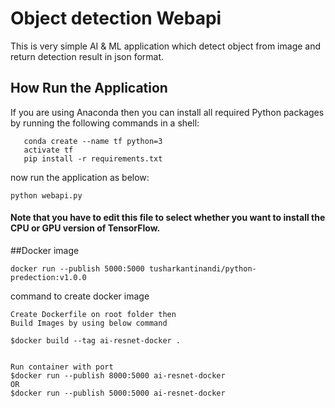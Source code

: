 # Object detection Webapi
This is very simple AI & ML application which detect object from image and return detection result in json format.

## How Run the Application
  
If you are using Anaconda then you can install all required
Python packages by running the following commands in a shell:

```
   conda create --name tf python=3
   activate tf
   pip install -r requirements.txt
```


now run the application as below:
```
python webapi.py
```
#### Note that you have to edit this file to select whether you want to install the CPU or GPU version of TensorFlow.

##Docker image

```
docker run --publish 5000:5000 tusharkantinandi/python-predection:v1.0.0

```


command to create docker image
```
Create Dockerfile on root folder then 
Build Images by using below command

$docker build --tag ai-resnet-docker .


Run container with port
$docker run --publish 8000:5000 ai-resnet-docker
OR
$docker run --publish 5000:5000 ai-resnet-docker


```
